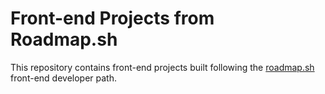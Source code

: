 # Front-end Projects from Roadmap.sh

This repository contains front-end projects built following the [roadmap.sh](https://roadmap.sh/) front-end developer path.
